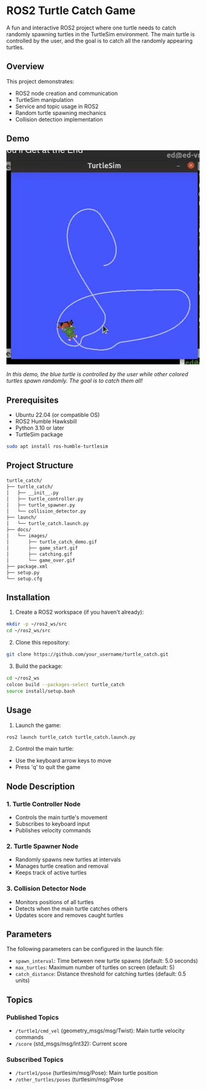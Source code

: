 # ROS2 Turtle Catch Game

A fun and interactive ROS2 project where one turtle needs to catch randomly spawning turtles in the TurtleSim environment. The main turtle is controlled by the user, and the goal is to catch all the randomly appearing turtles.

## Overview

This project demonstrates:
- ROS2 node creation and communication
- TurtleSim manipulation
- Service and topic usage in ROS2
- Random turtle spawning mechanics
- Collision detection implementation

## Demo

![Turtle Catch Game Demo](turtle.gif)

*In this demo, the blue turtle is controlled by the user while other colored turtles spawn randomly. The goal is to catch them all!*

## Prerequisites

- Ubuntu 22.04 (or compatible OS)
- ROS2 Humble Hawksbill
- Python 3.10 or later
- TurtleSim package

```bash
sudo apt install ros-humble-turtlesim
```

## Project Structure

```
turtle_catch/
├── turtle_catch/
│   ├── __init__.py
│   ├── turtle_controller.py
│   ├── turtle_spawner.py
│   └── collision_detector.py
├── launch/
│   └── turtle_catch.launch.py
├── docs/
│   └── images/
│       ├── turtle_catch_demo.gif
│       ├── game_start.gif
│       ├── catching.gif
│       └── game_over.gif
├── package.xml
├── setup.py
└── setup.cfg
```

## Installation

1. Create a ROS2 workspace (if you haven't already):
```bash
mkdir -p ~/ros2_ws/src
cd ~/ros2_ws/src
```

2. Clone this repository:
```bash
git clone https://github.com/your_username/turtle_catch.git
```

3. Build the package:
```bash
cd ~/ros2_ws
colcon build --packages-select turtle_catch
source install/setup.bash
```

## Usage

1. Launch the game:
```bash
ros2 launch turtle_catch turtle_catch.launch.py
```

2. Control the main turtle:
- Use the keyboard arrow keys to move
- Press 'q' to quit the game

## Node Description

### 1. Turtle Controller Node
- Controls the main turtle's movement
- Subscribes to keyboard input
- Publishes velocity commands

### 2. Turtle Spawner Node
- Randomly spawns new turtles at intervals
- Manages turtle creation and removal
- Keeps track of active turtles

### 3. Collision Detector Node
- Monitors positions of all turtles
- Detects when the main turtle catches others
- Updates score and removes caught turtles

## Parameters

The following parameters can be configured in the launch file:

- `spawn_interval`: Time between new turtle spawns (default: 5.0 seconds)
- `max_turtles`: Maximum number of turtles on screen (default: 5)
- `catch_distance`: Distance threshold for catching turtles (default: 0.5 units)

## Topics

### Published Topics
- `/turtle1/cmd_vel` (geometry_msgs/msg/Twist): Main turtle velocity commands
- `/score` (std_msgs/msg/Int32): Current score

### Subscribed Topics
- `/turtle1/pose` (turtlesim/msg/Pose): Main turtle position
- `/other_turtles/poses` (turtlesim/msg/Pose
